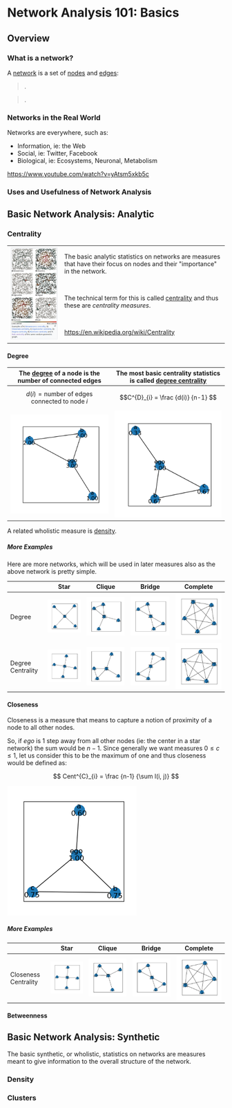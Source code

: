 # Network Analysis 101: Basics

## Overview


### What is a network?

A [network](https://github.com/czrpb/networkanalysis/blob/main/glossary.md#network) is a set of [nodes](https://github.com/czrpb/networkanalysis/blob/main/glossary.md#node) and [edges](https://github.com/czrpb/networkanalysis/blob/main/glossary.md#edge):

> .

> .

### Networks in the Real World

Networks are everywhere, such as:

- Information, ie: the Web
- Social, ie: Twitter, Facebook
- Biological, ie: Ecosystems, Neuronal, Metabolism

https://www.youtube.com/watch?v=yAtsm5xkb5c

### Uses and Usefulness of Network Analysis


## Basic Network Analysis: Analytic

### Centrality

<table>
  <tr>
    <td><img src="network-centralities.png" alt="Common Centrality Measures" width="576"/></td>
    <td>
    <p>The basic analytic statistics on networks are measures that have their focus on nodes and their "importance" in the network.</p>
    <br>
    <p>The technical term for this is called <a href="https://github.com/czrpb/networkanalysis/blob/main/glossary.md#centrality">centrality</a> and thus these are <i>centrality measures</i>.</p>
    <br>
<p><a href="https://en.wikipedia.org/wiki/Centrality">https://en.wikipedia.org/wiki/Centrality</a></p>
    </td>
  </tr>
</table>

#### Degree

|The [degree](https://github.com/czrpb/networkanalysis/blob/main/glossary.md#degree) of a node is the number of connected edges|The most basic centrality statistics is called [degree centrality](https://github.com/czrpb/networkanalysis/blob/main/glossary.md#degree-centrality)|
|:-:|:-:|
|$$d(i) = \text{number of edges connected to node} \ i$$|$$C^{D}_{i} = \frac {d(i)} {n-1} $$|
|<img src="https://github.com/czrpb/networkanalysis/blob/main/learning/na101-basics/net-basic-001-degrees.png" />|<img src="https://github.com/czrpb/networkanalysis/blob/main/learning/na101-basics/net-basic-001-degree_centrality.png" />|

A related wholistic measure is [density]().

##### More Examples

Here are more networks, which will be used in later measures also as the above network is pretty simple.

||Star|Clique|Bridge|Complete|
|---|---|---|---|---|
|Degree|![Basic001](net-ego-abcd-degrees.png)|![Basic002](net-ego-abcd-ab-degrees.png)|![Basic003](net-ego-abcd-ab-cd-degrees.png)|![Basic004](net-ego-abcd-complete-degrees.png)|
|Degree Centrality|![Basic010](net-ego-abcd-degree_centrality.png)|![Basic020](net-ego-abcd-ab-degree_centrality.png)|![Basic030](net-ego-abcd-ab-cd-degree_centrality.png)|![Basic040](net-ego-abcd-complete-degree_centrality.png)|

#### Closeness

Closeness is a measure that means to capture a notion of proximity of a node to all other nodes.

So, if *ego* is 1 step away from all other nodes (ie: the center in a star network) the sum would be $n - 1$. Since generally we want measures $0 \leq c \leq 1$, let us consider this to be the maximum of one and thus closeness would be defined as:

$$
Cent^{C}_{i} = \frac {n-1} {\sum l(i, j)}
$$

<img src="https://github.com/czrpb/networkanalysis/blob/main/learning/na101-basics/net-basic-001-closeness_centrality.png" />

##### More Examples

||Star|Clique|Bridge|Complete|
|---|---|---|---|---|
|Closeness Centrality|![Basic011](net-ego-abcd-closeness_centrality.png)|![Basic021](net-ego-abcd-ab-closeness_centrality.png)|![Basic031](net-ego-abcd-ab-cd-closeness_centrality.png)|![Basic041](net-ego-abcd-complete-closeness_centrality.png)|

#### Betweenness


## Basic Network Analysis: Synthetic

The basic synthetic, or wholistic, statistics on networks are measures meant to give information to the overall structure of the network.

### Density

### Clusters



